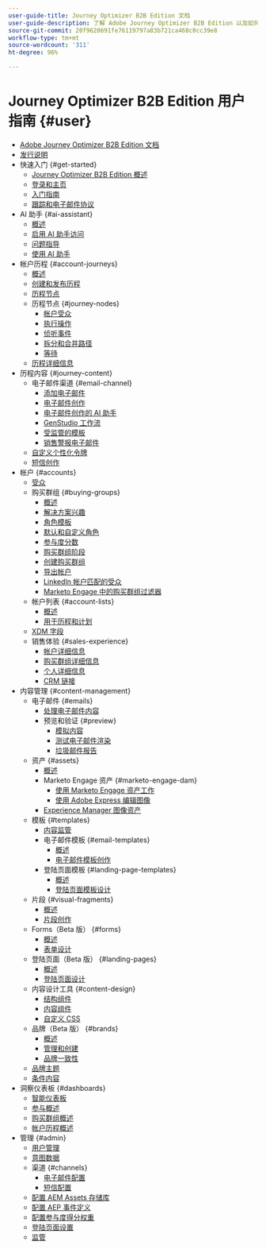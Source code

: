 ```yaml
---
user-guide-title: Journey Optimizer B2B Edition 文档
user-guide-description: 了解 Adobe Journey Optimizer B2B Edition 以及如何使用它通过内置的生成式 AI 和行业领先的自动化来编排帐户及购买群组历程。
source-git-commit: 20f9620691fe76119797a83b721ca460c0cc39e8
workflow-type: tm+mt
source-wordcount: '311'
ht-degree: 96%

---
```



# Journey Optimizer B2B Edition 用户指南 {#user}

+ [Adobe Journey Optimizer B2B Edition 文档](guide-overview.md)
+ [发行说明](./release-notes/release-notes.md)
+ 快速入门 {#get-started}
   + [Journey Optimizer B2B Edition 概述](about-journey-optimizer-b2b-edition.md)
   + [登录和主页](home-page.md)
   + [入门指南](./start/get-started.md)
   + [跟踪和电子邮件协议](./start/email-protocols.md)
+ AI 助手 {#ai-assistant}
   + [概述](./ai-assistant/ai-assistant-overview.md)
   + [启用 AI 助手访问](./ai-assistant/enable-ai-assistant-access.md)
   + [问题指导](./ai-assistant/question-guidance.md)
   + [使用 AI 助手](./ai-assistant/use-ai-assistant.md)
+ 帐户历程 {#account-journeys}
   + [概述](./journeys/journey-overview.md)
   + [创建和发布历程](./journeys/create-publish-journey.md)
   + [历程节点](./journeys/journey-nodes.md)
   + 历程节点 {#journey-nodes}
      + [帐户受众](./journeys/account-audience-nodes.md)
      + [执行操作](./journeys/action-nodes.md)
      + [侦听事件](./journeys/listen-for-event-nodes.md)
      + [拆分和合并路径](./journeys/split-merge-paths-nodes.md)
      + [等待](./journeys/wait-nodes.md)
   + [历程详细信息](./journeys/journey-details.md)
+ 历程内容 {#journey-content}
   + 电子邮件渠道 {#email-channel}
      + [添加电子邮件](./content/add-email.md)
      + [电子邮件创作](./content/email-authoring.md)
      + [电子邮件创作的 AI 助手](./content/ai-assistant-emails.md)
      + [GenStudio 工作流](./content/genstudio-email-workflow.md)
      + [受监管的模板](./content/email-authoring-governance.md)
      + [销售警报电子邮件](./content/sales-alert-email.md)
   + [自定义个性化令牌](./content/personalization-my-tokens.md)
   + [短信创作](./content/sms-authoring.md)
+ 帐户 {#accounts}
   + [受众](./audiences/account-audience-overview.md)
   + 购买群组 {#buying-groups}
      + [概述](./buying-groups/buying-groups-overview.md)
      + [解决方案兴趣](./buying-groups/solution-interests.md)
      + [角色模板](./buying-groups/buying-groups-role-templates.md)
      + [默认和自定义角色](./buying-groups/default-custom-roles.md)
      + [参与度分数](./buying-groups/engagement-scores.md)
      + [购买群组阶段](./buying-groups/buying-group-stages.md)
      + [创建购买群组](./buying-groups/buying-groups-create.md)
      + [导出帐户](./audiences/account-list-export.md)
      + [LinkedIn 帐户匹配的受众](./data/linkedin-account-matched-audiences.md)
      + [Marketo Engage 中的购买群组过滤器](./buying-groups/marketo-engage-smart-list-buying-group-filters.md)
   + 帐户列表 {#account-lists}
      + [概述](./accounts/account-lists.md)
      + [用于历程和计划](./accounts/account-lists-journeys.md)
   + [XDM 字段](./data/field-mapping.md)
   + 销售体验 {#sales-experience}
      + [帐户详细信息](./accounts/account-details.md)
      + [购买群组详细信息](./buying-groups/buying-group-details.md)
      + [个人详细信息](./accounts/person-details.md)
      + [CRM 链接](./accounts/crm-linking.md)
+ 内容管理 {#content-management}
   + 电子邮件 {#emails}
      + [处理电子邮件内容](./content/emails-list.md)
      + 预览和验证 {#preview}
         + [模拟内容](./content/email-simulate-content.md)
         + [测试电子邮件渲染](./content/email-test-rendering.md)
         + [垃圾邮件报告](./content/email-spam-report.md)
   + 资产 {#assets}
      + [概述](./content/assets-overview.md)
      + Marketo Engage 资产 {#marketo-engage-dam}
         + [使用 Marketo Engage 资产工作](./content/marketo-engage-design-studio.md)
         + [使用 Adobe Express 编辑图像](./content/image-edit-adobe-express.md)
      + [Experience Manager 图像资产](./content/aem-assets.md)
   + 模板 {#templates}
      + [内容监管](./content/template-content-governance.md)
      + 电子邮件模板 {#email-templates}
         + [概述](./content/email-templates.md)
         + [电子邮件模板创作](./content/email-template-authoring.md)
      + 登陆页面模板 {#landing-page-templates}
         + [概述](./content/landing-page-templates.md)
         + [登陆页面模板设计](./content/landing-page-template-design.md)
   + 片段 {#visual-fragments}
      + [概述](./content/fragments.md)
      + [片段创作](./content/fragment-authoring.md)
   + Forms（Beta 版） {#forms}
      + [概述](./content/forms.md)
      + [表单设计](./content/form-design.md)
   + 登陆页面（Beta 版） {#landing-pages}
      + [概述](./content/landing-pages.md)
      + [登陆页面设计](./content/landing-page-design.md)
   + 内容设计工具 {#content-design}
      + [结构组件](./content/structure-components.md)
      + [内容组件](./content/content-components.md)
      + [自定义 CSS](./content/design-custom-css.md)
   + 品牌（Beta 版） {#brands}
      + [概述](./content/brands-overview.md)
      + [管理和创建](./content/brands-manage-create.md)
      + [品牌一致性](./content/brand-alignment.md)
   + [品牌主题](./content/brand-themes.md)
   + [条件内容](./content/conditional-content.md)
+ 洞察仪表板  {#dashboards}
   + [智能仪表板](./dashboards/intelligent-dashboard.md)
   + [参与概述](./dashboards/engagement-dashboard.md)
   + [购买群组概述](./dashboards/buying-groups-dashboard.md)
   + [帐户历程概述](./dashboards/journeys-dashboard.md)
+ 管理 {#admin}
   + [用户管理](./admin/user-management.md)
   + [意图数据](./admin/intent-data.md)
   + 渠道 {#channels}
      + [电子邮件配置](./admin/configure-channels-emails.md)
      + [短信配置](./admin/configure-channels-sms.md)
   + [配置 AEM Assets 存储库](./admin/configure-aem-repositories.md)
   + [配置 AEP 事件定义](./admin/configure-aep-events.md)
   + [配置参与度得分权重](./admin/engagement-score-weighting.md)
   + [登陆页面设置](./admin/landing-page-settings.md)
   + [监管](./admin/governance.md)
